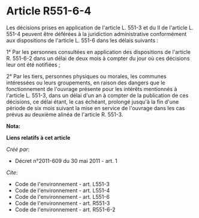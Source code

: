 # Article R551-6-4

Les décisions prises en application de l'article L. 551-3 et du II de l'article L. 551-4 peuvent être déférées à la
juridiction administrative conformément aux dispositions de l'article L. 551-6 dans les délais suivants : 

1° Par les personnes consultées en application des dispositions de l'article R. 551-6-2 dans un délai de deux mois à compter
du jour où ces décisions leur ont été notifiées ; 

2° Par les tiers, personnes physiques ou morales, les communes intéressées ou leurs groupements, en raison des dangers que le
fonctionnement de l'ouvrage présente pour les intérêts mentionnés à l'article L. 551-3, dans un délai d'un an à compter de la
publication de ces décisions, ce délai étant, le cas échéant, prolongé jusqu'à la fin d'une période de six mois suivant la
mise en service de l'ouvrage dans les cas prévus au deuxième alinéa de l'article R. 551-3.

**Nota:**



**Liens relatifs à cet article**

_Créé par_:

  - Décret n°2011-609 du 30 mai 2011 - art. 1

_Cite_:

  - Code de l'environnement - art. L551-3
  - Code de l'environnement - art. L551-4
  - Code de l'environnement - art. L551-6
  - Code de l'environnement - art. R551-3
  - Code de l'environnement - art. R551-6-2
